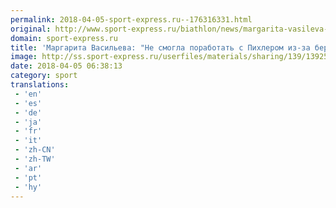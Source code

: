 ```yaml
---
permalink: 2018-04-05-sport-express.ru--176316331.html
original: http://www.sport-express.ru/biathlon/news/margarita-vasileva-ne-smogla-porabotat-s-pihlerom-iz-za-beremennosti-1392558/
domain: sport-express.ru
title: 'Маргарита Васильева: "Не смогла поработать с Пихлером из-за беременности"'
image: http://ss.sport-express.ru/userfiles/materials/sharing/139/1392558.jpg
date: 2018-04-05 06:38:13
category: sport
translations: 
 - 'en'
 - 'es'
 - 'de'
 - 'ja'
 - 'fr'
 - 'it'
 - 'zh-CN'
 - 'zh-TW'
 - 'ar'
 - 'pt'
 - 'hy'
---
```


